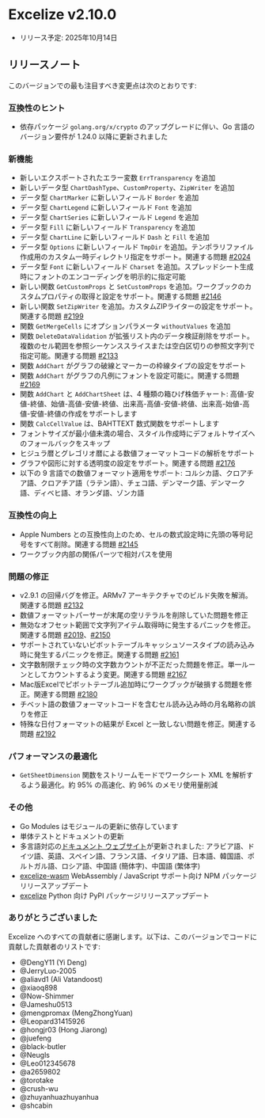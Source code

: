 # Excelize v2.10.0

* リリース予定: 2025年10月14日

## リリースノート

このバージョンでの最も注目すべき変更点は次のとおりです:

### 互換性のヒント

* 依存パッケージ `golang.org/x/crypto` のアップグレードに伴い、Go 言語のバージョン要件が 1.24.0 以降に更新されました

### 新機能

* 新しいエクスポートされたエラー変数 `ErrTransparency` を追加
* 新しいデータ型 `ChartDashType`、`CustomProperty`、`ZipWriter` を追加
* データ型 `ChartMarker` に新しいフィールド `Border` を追加
* データ型 `ChartLegend` に新しいフィールド `Font` を追加
* データ型 `ChartSeries` に新しいフィールド `Legend` を追加
* データ型 `Fill` に新しいフィールド `Transparency` を追加
* データ型 `ChartLine` に新しいフィールド `Dash` と `Fill` を追加
* データ型 `Options` に新しいフィールド `TmpDir` を追加。テンポラリファイル作成用のカスタム一時ディレクトリ指定をサポート。関連する問題 [#2024](https://github.com/xuri/excelize/issues/2024)
* データ型 `Font` に新しいフィールド `Charset` を追加。スプレッドシート生成時にフォントのエンコーディングを明示的に指定可能
* 新しい関数 `GetCustomProps` と `SetCustomProps` を追加。ワークブックのカスタムプロパティの取得と設定をサポート。関連する問題 [#2146](https://github.com/xuri/excelize/issues/2146)
* 新しい関数 `SetZipWriter` を追加。カスタムZIPライターの設定をサポート。関連する問題 [#2199](https://github.com/xuri/excelize/issues/2199)
* 関数 `GetMergeCells` にオプションパラメータ `withoutValues` を追加
* 関数 `DeleteDataValidation` が拡張リスト内のデータ検証削除をサポート。複数のセル範囲を参照シーケンススライスまたは空白区切りの参照文字列で指定可能。関連する問題 [#2133](https://github.com/xuri/excelize/issues/2133)
* 関数 `AddChart` がグラフの破線とマーカーの枠線タイプの設定をサポート
* 関数 `AddChart` がグラフの凡例にフォントを設定可能に。関連する問題 [#2169](https://github.com/xuri/excelize/issues/2169)
* 関数 `AddChart` と `AddChartSheet` は、4 種類の箱ひげ株価チャート: 高値-安値-終値、始値-高値-安値-終値、出来高-高値-安値-終値、出来高-始値-高値-安値-終値の作成をサポートします
* 関数 `CalcCellValue` は、BAHTTEXT 数式関数をサポートします
* フォントサイズが最小値未満の場合、スタイル作成時にデフォルトサイズへのフォールバックをスキップ
* ヒジュラ暦とグレゴリオ暦による数値フォーマットコードの解析をサポート
* グラフや図形に対する透明度の設定をサポート。関連する問題 [#2176](https://github.com/xuri/excelize/issues/2176)
* 以下の 9 言語での数値フォーマット適用をサポート: コルシカ語、クロアチア語、クロアチア語（ラテン語）、チェコ語、デンマーク語、デンマーク語、ディベヒ語、オランダ語、ゾンカ語

### 互換性の向上

* Apple Numbers との互換性向上のため、セルの数式設定時に先頭の等号記号をすべて削除。関連する問題 [#2145](https://github.com/xuri/excelize/issues/2145)
* ワークブック内部の関係パーツで相対パスを使用

### 問題の修正

* v2.9.1 の回帰バグを修正。ARMv7 アーキテクチャでのビルド失敗を解消。関連する問題 [#2132](https://github.com/xuri/excelize/issues/2132)
* 数値フォーマットパーサーが末尾の空リテラルを削除していた問題を修正
* 無効なオフセット範囲で文字列アイテム取得時に発生するパニックを修正。関連する問題 [#2019](https://github.com/xuri/excelize/issues/2019)、[#2150](https://github.com/xuri/excelize/issues/2150)
* サポートされていないピボットテーブルキャッシュソースタイプの読み込み時に発生するパニックを修正。関連する問題 [#2161](https://github.com/xuri/excelize/issues/2161)
* 文字数制限チェック時の文字数カウントが不正だった問題を修正。単一ルーンとしてカウントするよう変更。関連する問題 [#2167](https://github.com/xuri/excelize/issues/2167)
* Mac版Excelでピボットテーブル追加時にワークブックが破損する問題を修正。関連する問題 [#2180](https://github.com/xuri/excelize/issues/2180)
* チベット語の数値フォーマットコードを含むセル読み込み時の月名略称の誤りを修正
* 特殊な日付フォーマットの結果が Excel と一致しない問題を修正。関連する問題 [#2192](https://github.com/xuri/excelize/issues/2192)

### パフォーマンスの最適化

* `GetSheetDimension` 関数をストリームモードでワークシート XML を解析するよう最適化。約 95% の高速化、約 96% のメモリ使用量削減

### その他

* Go Modules はモジュールの更新に依存しています
* 単体テストとドキュメントの更新
* 多言語対応の[ドキュメント ウェブサイト](https://xuri.me/excelize)が更新されました: アラビア語、ドイツ語、英語、スペイン語、フランス語、イタリア語、日本語、韓国語、ポルトガル語、ロシア語、中国語 (簡体字)、中国語 (繁体字)
* [excelize-wasm](https://github.com/xuri/excelize-wasm) WebAssembly / JavaScript サポート向け NPM パッケージリリースアップデート
* [excelize](https://github.com/xuri/excelize-py) Python 向け PyPI パッケージリリースアップデート

### ありがとうございました

Excelize へのすべての貢献者に感謝します。以下は、このバージョンでコードに貢献した貢献者のリストです:

* @DengY11 (Yi Deng)
* @JerryLuo-2005
* @aliavd1 (Ali Vatandoost)
* @xiaoq898
* @Now-Shimmer
* @Jameshu0513
* @mengpromax (MengZhongYuan)
* @Leopard31415926
* @hongjr03 (Hong Jiarong)
* @juefeng
* @black-butler
* @Neugls
* @Leo012345678
* @a2659802
* @torotake
* @crush-wu
* @zhuyanhuazhuyanhua
* @shcabin
